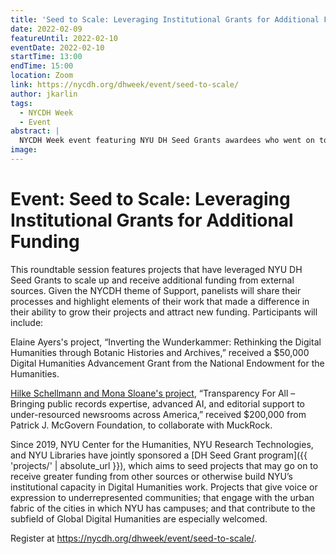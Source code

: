 ```yaml
---
title: 'Seed to Scale: Leveraging Institutional Grants for Additional Funding'
date: 2022-02-09
featureUntil: 2022-02-10
eventDate: 2022-02-10
startTime: 13:00
endTime: 15:00
location: Zoom
link: https://nycdh.org/dhweek/event/seed-to-scale/
author: jkarlin
tags:
  - NYCDH Week
  - Event
abstract: |
  NYCDH Week event featuring NYU DH Seed Grants awardees who went on to receive additional funding from external sources.
image:
---
```


# Event: Seed to Scale: Leveraging Institutional Grants for Additional Funding

This roundtable session features projects that have leveraged NYU DH Seed Grants to scale up and receive additional funding from external sources. Given the NYCDH theme of Support, panelists will share their processes and highlight elements of their work that made a difference in their ability to grow their projects and attract new funding. Participants will include:

Elaine Ayers's project, “Inverting the Wunderkammer: Rethinking the Digital Humanities through Botanic Histories and Archives,” received a $50,000 Digital Humanities Advancement Grant from the National Endowment for the Humanities.

[Hilke Schellmann and Mona Sloane's project](https://journalism.nyu.edu/about-us/news-post/2021/12/15/prof-hilke-schellmann-and-nyu-researchers-secure-200000-grant-to-bring-novel-ai-tool-to-support-under-resourced-newsrooms-across-the-u-s/), “Transparency For All – Bringing public records expertise, advanced AI, and editorial support to under-resourced newsrooms across America,” received $200,000 from Patrick J. McGovern Foundation, to collaborate with MuckRock.

Since 2019, NYU Center for the Humanities, NYU Research Technologies, and NYU Libraries have jointly sponsored a [DH Seed Grant program]({{ 'projects/' | absolute_url }}), which aims to seed projects that may go on to receive greater funding from other sources or otherwise build NYU’s institutional capacity in Digital Humanities work. Projects that give voice or expression to underrepresented communities; that engage with the urban fabric of the cities in which NYU has campuses; and that contribute to the subfield of Global Digital Humanities are especially welcomed.

Register at https://nycdh.org/dhweek/event/seed-to-scale/.
